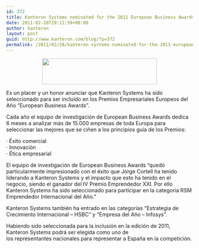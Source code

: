 ```yaml
---
id: 372
title: Kanteron Systems nominated for the 2011 European Business Awards
date: 2011-02-28T19:11:59+00:00
author: kanteron
layout: post
guid: http://www.kanteron.com/blog/?p=372
permalink: /2011/02/28/kanteron-systems-nominated-for-the-2011-european-business-awards/
---
```

<div style="text-align: center">
  <img title="Award logo" src="http://www.businessawardseurope.com/wp/wp-content/uploads/2011/01/logo-login.gif" alt="" width="310" height="70" />
</div>

<div style="text-align: left">
</div>

<div style="text-align: left">
  <p>
    Es un placer y un honor anunciar que Kanteron Systems ha sido seleccionado para ser incluído en los Premios Empresariales Europeos del Año &#8220;European Business Awards&#8221;.
  </p>
  
  <p>
    Cada año el equipo de investigación de European Business Awards dedica 6 meses a analizar más de 15.000 empresas de toda Europa para seleccionar las mejores que se ciñen a los principios guía de los Premios:
  </p>
  
  <p>
    · Éxito comercial<br /> · Innovación<br /> · Ética empresarial
  </p>
  
  <p>
    El equipo de investigación de European Business Awards &#8220;quedó particularmente impresionado con el éxito que Jorge Cortell ha tenido liderando a Kanteron Systems y el impacto que esto ha tenido en el negocio, siendo el ganador del IV Premio Emprendedor XXI. Por ello Kanteron Systems ha sido seleccionado para participar en la categoría RSM Emprendedor Internacional del Año.&#8221;
  </p>
  
  <p>
    Kanteron Systems también ha entrado en las categorías &#8220;Estrategia de Crecimiento Internacional &#8211; HSBC&#8221; y &#8220;Empresa del Año &#8211; Infosys&#8221;.
  </p>
  
  <p>
    Habiendo sido seleccionada para la inclusión en la edición de 2011, Kanteron Systems podrá ser elegida como uno de los representantes nacionales para representar a España en la competición.
  </p>
</div>